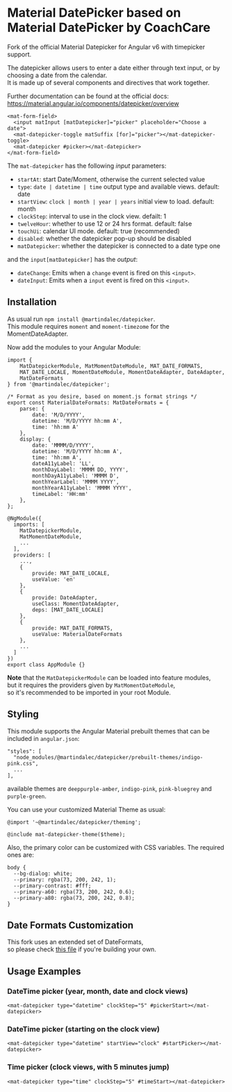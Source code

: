 # Material DatePicker based on Material DatePicker by CoachCare

Fork of the official Material Datepicker for Angular v6 with timepicker support.

The datepicker allows users to enter a date either through text input, or by choosing a date from the calendar.  
It is made up of several components and directives that work together.

Further documentation can be found at the official docs:
https://material.angular.io/components/datepicker/overview

```
<mat-form-field>
  <input matInput [matDatepicker]="picker" placeholder="Choose a date">
  <mat-datepicker-toggle matSuffix [for]="picker"></mat-datepicker-toggle>
  <mat-datepicker #picker></mat-datepicker>
</mat-form-field>
```

The `mat-datepicker` has the following _input_ parameters:

- `startAt`: start Date/Moment, otherwise the current selected value
- `type`: `date | datetime | time` output type and available views. default: date
- `startView`: `clock | month | year | years` initial view to load. default: month
- `clockStep`: interval to use in the clock view. defailt: 1
- `twelveHour`: whether to use 12 or 24 hrs format. default: false
- `touchUi`: calendar UI mode. default: true (recommended)
- `disabled`: whether the datepicker pop-up should be disabled
- `matDatepicker`: whether the datepicker is connected to a date type one

and the `input[matDatepicker]` has the _output_:

- `dateChange`: Emits when a `change` event is fired on this `<input>`.
- `dateInput`: Emits when a `input` event is fired on this `<input>`.

## Installation

As usual run `npm install @martindalec/datepicker`.  
This module requires `moment` and `moment-timezome` for the MomentDateAdapter.

Now add the modules to your Angular Module:

```
import {
    MatDatepickerModule, MatMomentDateModule, MAT_DATE_FORMATS,
    MAT_DATE_LOCALE, MomentDateModule, MomentDateAdapter, DateAdapter,
    MatDateFormats
} from '@martindalec/datepicker';

/* Format as you desire, based on moment.js format strings */
export const MaterialDateFormats: MatDateFormats = {
    parse: {
        date: 'M/D/YYYY',
        datetime: 'M/D/YYYY hh:mm A',
        time: 'hh:mm A'
    },
    display: {
        date: 'MMMM/D/YYYY',
        datetime: 'M/D/YYYY hh:mm A',
        time: 'hh:mm A',
        dateA11yLabel: 'LL',
        monthDayLabel: 'MMMM DD, YYYY',
        monthDayA11yLabel: 'MMMM D',
        monthYearLabel: 'MMMM YYYY',
        monthYearA11yLabel: 'MMMM YYYY',
        timeLabel: 'HH:mm'
    },
};

@NgModule({
  imports: [
    MatDatepickerModule,
    MatMomentDateModule,
    ...
  ],
  providers: [
    ...,
    {
        provide: MAT_DATE_LOCALE,
        useValue: 'en'
    },
    {
        provide: DateAdapter,
        useClass: MomentDateAdapter,
        deps: [MAT_DATE_LOCALE]
    },
    {
        provide: MAT_DATE_FORMATS,
        useValue: MaterialDateFormats
    },
    ...
  ]
})
export class AppModule {}
```

**Note** that the `MatDatepickerModule` can be loaded into feature modules,  
but it requires the providers given by `MatMomentDateModule`,  
so it's recommended to be imported in your root Module.

## Styling

This module supports the Angular Material prebuilt themes that can be included in `angular.json`:

```
"styles": [
  "node_modules/@martindalec/datepicker/prebuilt-themes/indigo-pink.css",
  ...
],
```

available themes are `deeppurple-amber`, `indigo-pink`, `pink-bluegrey` and `purple-green`.

You can use your customized Material Theme as usual:

```
@import '~@martindalec/datepicker/theming';

@include mat-datepicker-theme($theme);
```

Also, the primary color can be customized with CSS variables. The required ones are:

```
body {
  --bg-dialog: white;
  --primary: rgba(73, 200, 242, 1);
  --primary-contrast: #fff;
  --primary-a60: rgba(73, 200, 242, 0.6);
  --primary-a80: rgba(73, 200, 242, 0.8);
}
```

## Date Formats Customization

This fork uses an extended set of DateFormats,  
so please check [this file](https://github.com/martindalec/material-datepicker/blob/master/datepicker/src/lib/moment-adapter/moment-date-formats.ts#L11) if you're building your own.

## Usage Examples

### DateTime picker (year, month, date and clock views)

```
<mat-datepicker type="datetime" clockStep="5" #pickerStart></mat-datepicker>
```

### DateTime picker (starting on the clock view)

```
<mat-datepicker type="datetime" startView="clock" #startPicker></mat-datepicker>
```

### Time picker (clock views, with 5 minutes jump)

```
<mat-datepicker type="time" clockStep="5" #timeStart></mat-datepicker>
```
